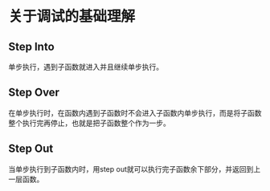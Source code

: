 # 关于调试的基础理解

## Step Into

单步执行，遇到子函数就进入并且继续单步执行。

## Step Over

在单步执行时，在函数内遇到子函数时不会进入子函数内单步执行，而是将子函数整个执行完再停止，也就是把子函数整个作为一步。

## Step Out

当单步执行到子函数内时，用step out就可以执行完子函数余下部分，并返回到上一层函数。
